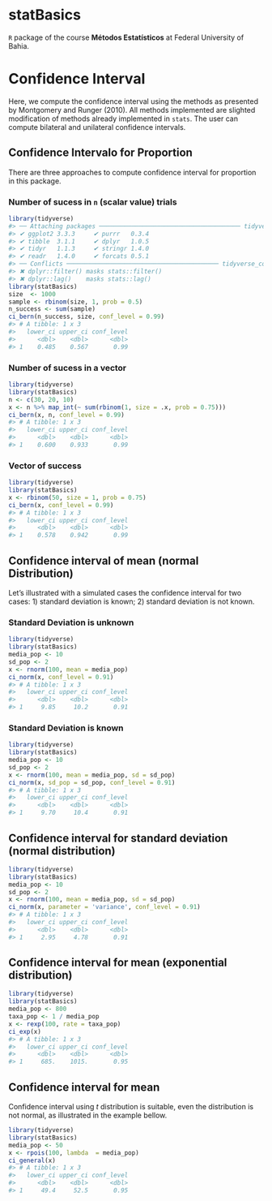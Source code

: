 
<!-- README.md is generated from README.Rmd. Please edit that file -->

# statBasics

`R` package of the course **Métodos Estatísticos** at Federal University
of Bahia.

# Confidence Interval

Here, we compute the confidence interval using the methods as presented
by Montgomery and Runger (2010). All methods implemented are slighted
modification of methods already implemented in `stats`. The user can
compute bilateral and unilateral confidence intervals.

## Confidence Intervalo for Proportion

There are three approaches to compute confidence interval for proportion
in this package.

### Number of sucess in `n` (scalar value) trials

``` r
library(tidyverse)
#> ── Attaching packages ─────────────────────────────────────── tidyverse 1.3.1 ──
#> ✔ ggplot2 3.3.3     ✔ purrr   0.3.4
#> ✔ tibble  3.1.1     ✔ dplyr   1.0.5
#> ✔ tidyr   1.1.3     ✔ stringr 1.4.0
#> ✔ readr   1.4.0     ✔ forcats 0.5.1
#> ── Conflicts ────────────────────────────────────────── tidyverse_conflicts() ──
#> ✖ dplyr::filter() masks stats::filter()
#> ✖ dplyr::lag()    masks stats::lag()
library(statBasics)
size  <- 1000
sample <- rbinom(size, 1, prob = 0.5)
n_success <- sum(sample)
ci_bern(n_success, size, conf_level = 0.99)
#> # A tibble: 1 x 3
#>   lower_ci upper_ci conf_level
#>      <dbl>    <dbl>      <dbl>
#> 1    0.485    0.567       0.99
```

### Number of sucess in a vector

``` r
library(tidyverse)
library(statBasics)
n <- c(30, 20, 10)
x <- n %>% map_int(~ sum(rbinom(1, size = .x, prob = 0.75)))
ci_bern(x, n, conf_level = 0.99)
#> # A tibble: 1 x 3
#>   lower_ci upper_ci conf_level
#>      <dbl>    <dbl>      <dbl>
#> 1    0.600    0.933       0.99
```

### Vector of success

``` r
library(tidyverse)
library(statBasics)
x <- rbinom(50, size = 1, prob = 0.75)
ci_bern(x, conf_level = 0.99)
#> # A tibble: 1 x 3
#>   lower_ci upper_ci conf_level
#>      <dbl>    <dbl>      <dbl>
#> 1    0.578    0.942       0.99
```

## Confidence interval of mean (normal Distribution)

Let’s illustrated with a simulated cases the confidence interval for two
cases: 1) standard deviation is known; 2) standard deviation is not
known.

### Standard Deviation is unknown

``` r
library(tidyverse)
library(statBasics)
media_pop <- 10
sd_pop <- 2
x <- rnorm(100, mean = media_pop)
ci_norm(x, conf_level = 0.91)
#> # A tibble: 1 x 3
#>   lower_ci upper_ci conf_level
#>      <dbl>    <dbl>      <dbl>
#> 1     9.85     10.2       0.91
```

### Standard Deviation is known

``` r
library(tidyverse)
library(statBasics)
media_pop <- 10
sd_pop <- 2
x <- rnorm(100, mean = media_pop, sd = sd_pop)
ci_norm(x, sd_pop = sd_pop, conf_level = 0.91)
#> # A tibble: 1 x 3
#>   lower_ci upper_ci conf_level
#>      <dbl>    <dbl>      <dbl>
#> 1     9.70     10.4       0.91
```

## Confidence interval for standard deviation (normal distribution)

``` r
library(tidyverse)
library(statBasics)
media_pop <- 10
sd_pop <- 2
x <- rnorm(100, mean = media_pop, sd = sd_pop)
ci_norm(x, parameter = 'variance', conf_level = 0.91)
#> # A tibble: 1 x 3
#>   lower_ci upper_ci conf_level
#>      <dbl>    <dbl>      <dbl>
#> 1     2.95     4.78       0.91
```

## Confidence interval for mean (exponential distribution)

``` r
library(tidyverse)
library(statBasics)
media_pop <- 800
taxa_pop <- 1 / media_pop
x <- rexp(100, rate = taxa_pop)
ci_exp(x)
#> # A tibble: 1 x 3
#>   lower_ci upper_ci conf_level
#>      <dbl>    <dbl>      <dbl>
#> 1     685.    1015.       0.95
```

## Confidence interval for mean

Confidence interval using *t* distribution is suitable, even the
distribution is not normal, as illustrated in the example bellow.

``` r
library(tidyverse)
library(statBasics)
media_pop <- 50
x <- rpois(100, lambda  = media_pop)
ci_general(x)
#> # A tibble: 1 x 3
#>   lower_ci upper_ci conf_level
#>      <dbl>    <dbl>      <dbl>
#> 1     49.4     52.5       0.95
```
